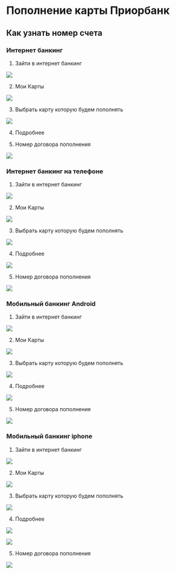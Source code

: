 # Пополнение карты Приорбанк

## Как узнать номер счета

### Интернет банкинг

1. Зайти в интернет банкинг

![](1.prior.login.site.large.png)

2. Мои Карты

![](2.prior.main.site.large.png)

3. Выбрать карту которую будем пополнять

![](3.prior.cards.site.large.png)

4. Подробнее

5. Номер договора пополнения 

![](5.prior.cardinfo.site.large.png)

### Интернет банкинг на телефоне

1. Зайти в интернет банкинг

![](1.prior.login.site.mobile.png)

2. Мои Карты

![](2.prior.main.site.mobile.png)

3. Выбрать карту которую будем пополнять

![](3.prior.cards.site.mobile.png)

4. Подробнее

![](4.prior.card.site.moble.png)

5. Номер договора пополнения 

![](prior.cardinfo.site.moble.png)

### Мобильный банкинг Android

1. Зайти в интернет банкинг

![](1.prior.login.android.jpg)

2. Мои Карты

![](2.prior.main.android.jpg)

3. Выбрать карту которую будем пополнять

![](3.prior.cards.android.jpg)

4. Подробнее

![](4.prior.card.android.jpg)

5. Номер договора пополнения 

![](5.prior.cardinfo.android.jpg)


### Мобильный банкинг iphone

1. Зайти в интернет банкинг

![](1.prior.login.iphone.PNG)

2. Мои Карты

![](2.prior.main.iphone.PNG)

3. Выбрать карту которую будем пополнять

![](3.prior.cards.iphone.PNG)

4. Подробнее

![](4.prior.card.iphone.png)

![](4.2.prior.card.settings.iphone.png)

5. Номер договора пополнения 

![](5.prior.cardinfo.iphone.png)
